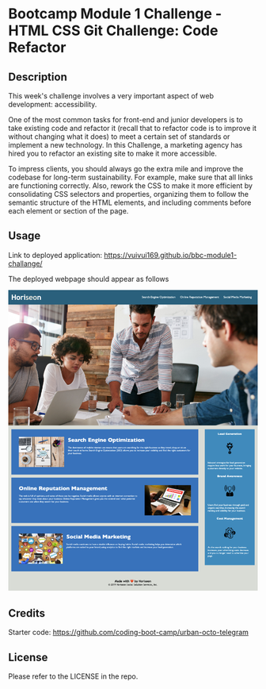 # Bootcamp Module 1 Challenge - HTML CSS Git Challenge: Code Refactor

## Description

This week's challenge involves a very important aspect of web development: accessibility.

One of the most common tasks for front-end and junior developers is to take existing code and refactor it (recall that to refactor code is to improve it without changing what it does) to meet a certain set of standards or implement a new technology. In this Challenge, a marketing agency has hired you to refactor an existing site to make it more accessible.

To impress clients, you should always go the extra mile and improve the codebase for long-term sustainability. For example, make sure that all links are functioning correctly. Also, rework the CSS to make it more efficient by consolidating CSS selectors and properties, organizing them to follow the semantic structure of the HTML elements, and including comments before each element or section of the page.


## Usage

Link to deployed application: https://vuivui169.github.io/bbc-module1-challange/

The deployed webpage should appear as follows

![Preview Website Image](assets/images/finishing-look.png)

## Credits

Starter code: https://github.com/coding-boot-camp/urban-octo-telegram

## License

Please refer to the LICENSE in the repo.
